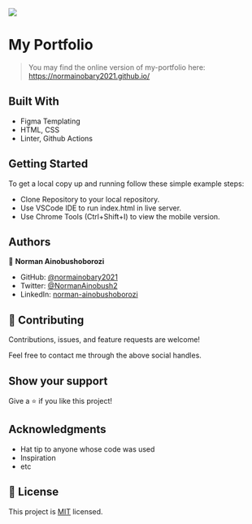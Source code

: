 ![](https://img.shields.io/badge/Microverse-blueviolet)

# My Portfolio

> You may find the online version of my-portfolio here: https://normainobary2021.github.io/

## Built With

- Figma Templating
- HTML, CSS
- Linter, Github Actions


## Getting Started

To get a local copy up and running follow these simple example steps:
- Clone Repository to your local repository.
- Use VSCode IDE to run index.html in live server.
- Use Chrome Tools (Ctrl+Shift+I) to view the mobile version.


## Authors

👤 **Norman Ainobushoborozi**

- GitHub: [@normainobary2021](https://github.com/normainobary2021)
- Twitter: [@NormanAinobush2](https://twitter.com/NormanAinobush2)
- LinkedIn: [norman-ainobushoborozi](https://linkedin.com/in/norman-ainobushoborozi)

## 🤝 Contributing

Contributions, issues, and feature requests are welcome!

Feel free to contact me through the above social handles.

## Show your support

Give a ⭐️ if you like this project!

## Acknowledgments

- Hat tip to anyone whose code was used
- Inspiration
- etc

## 📝 License

This project is [MIT](./MIT.md) licensed.
